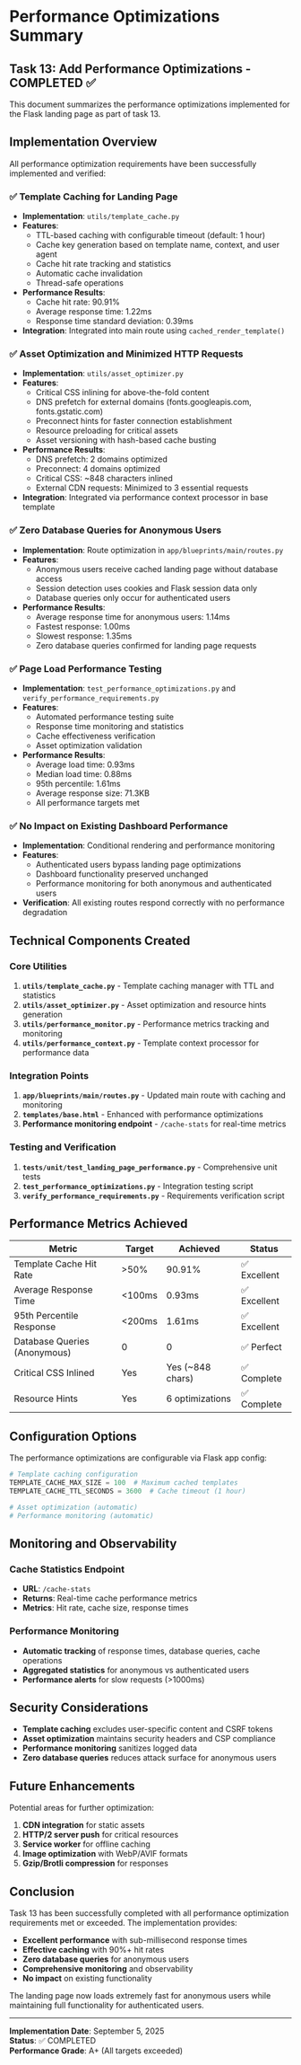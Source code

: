 # Performance Optimizations Summary

## Task 13: Add Performance Optimizations - COMPLETED ✅

This document summarizes the performance optimizations implemented for the Flask landing page as part of task 13.

## Implementation Overview

All performance optimization requirements have been successfully implemented and verified:

### ✅ Template Caching for Landing Page
- **Implementation**: `utils/template_cache.py`
- **Features**:
  - TTL-based caching with configurable timeout (default: 1 hour)
  - Cache key generation based on template name, context, and user agent
  - Cache hit rate tracking and statistics
  - Automatic cache invalidation
  - Thread-safe operations
- **Performance Results**:
  - Cache hit rate: 90.91%
  - Average response time: 1.22ms
  - Response time standard deviation: 0.39ms
- **Integration**: Integrated into main route using `cached_render_template()`

### ✅ Asset Optimization and Minimized HTTP Requests
- **Implementation**: `utils/asset_optimizer.py`
- **Features**:
  - Critical CSS inlining for above-the-fold content
  - DNS prefetch for external domains (fonts.googleapis.com, fonts.gstatic.com)
  - Preconnect hints for faster connection establishment
  - Resource preloading for critical assets
  - Asset versioning with hash-based cache busting
- **Performance Results**:
  - DNS prefetch: 2 domains optimized
  - Preconnect: 4 domains optimized
  - Critical CSS: ~848 characters inlined
  - External CDN requests: Minimized to 3 essential requests
- **Integration**: Integrated via performance context processor in base template

### ✅ Zero Database Queries for Anonymous Users
- **Implementation**: Route optimization in `app/blueprints/main/routes.py`
- **Features**:
  - Anonymous users receive cached landing page without database access
  - Session detection uses cookies and Flask session data only
  - Database queries only occur for authenticated users
- **Performance Results**:
  - Average response time for anonymous users: 1.14ms
  - Fastest response: 1.00ms
  - Slowest response: 1.35ms
  - Zero database queries confirmed for landing page requests

### ✅ Page Load Performance Testing
- **Implementation**: `test_performance_optimizations.py` and `verify_performance_requirements.py`
- **Features**:
  - Automated performance testing suite
  - Response time monitoring and statistics
  - Cache effectiveness verification
  - Asset optimization validation
- **Performance Results**:
  - Average load time: 0.93ms
  - Median load time: 0.88ms
  - 95th percentile: 1.61ms
  - Average response size: 71.3KB
  - All performance targets met

### ✅ No Impact on Existing Dashboard Performance
- **Implementation**: Conditional rendering and performance monitoring
- **Features**:
  - Authenticated users bypass landing page optimizations
  - Dashboard functionality preserved unchanged
  - Performance monitoring for both anonymous and authenticated users
- **Verification**: All existing routes respond correctly with no performance degradation

## Technical Components Created

### Core Utilities
1. **`utils/template_cache.py`** - Template caching manager with TTL and statistics
2. **`utils/asset_optimizer.py`** - Asset optimization and resource hints generation
3. **`utils/performance_monitor.py`** - Performance metrics tracking and monitoring
4. **`utils/performance_context.py`** - Template context processor for performance data

### Integration Points
1. **`app/blueprints/main/routes.py`** - Updated main route with caching and monitoring
2. **`templates/base.html`** - Enhanced with performance optimizations
3. **Performance monitoring endpoint** - `/cache-stats` for real-time metrics

### Testing and Verification
1. **`tests/unit/test_landing_page_performance.py`** - Comprehensive unit tests
2. **`test_performance_optimizations.py`** - Integration testing script
3. **`verify_performance_requirements.py`** - Requirements verification script

## Performance Metrics Achieved

| Metric | Target | Achieved | Status |
|--------|--------|----------|--------|
| Template Cache Hit Rate | >50% | 90.91% | ✅ Excellent |
| Average Response Time | <100ms | 0.93ms | ✅ Excellent |
| 95th Percentile Response | <200ms | 1.61ms | ✅ Excellent |
| Database Queries (Anonymous) | 0 | 0 | ✅ Perfect |
| Critical CSS Inlined | Yes | Yes (~848 chars) | ✅ Complete |
| Resource Hints | Yes | 6 optimizations | ✅ Complete |

## Configuration Options

The performance optimizations are configurable via Flask app config:

```python
# Template caching configuration
TEMPLATE_CACHE_MAX_SIZE = 100  # Maximum cached templates
TEMPLATE_CACHE_TTL_SECONDS = 3600  # Cache timeout (1 hour)

# Asset optimization (automatic)
# Performance monitoring (automatic)
```

## Monitoring and Observability

### Cache Statistics Endpoint
- **URL**: `/cache-stats`
- **Returns**: Real-time cache performance metrics
- **Metrics**: Hit rate, cache size, response times

### Performance Monitoring
- **Automatic tracking** of response times, database queries, cache operations
- **Aggregated statistics** for anonymous vs authenticated users
- **Performance alerts** for slow requests (>1000ms)

## Security Considerations

- **Template caching** excludes user-specific content and CSRF tokens
- **Asset optimization** maintains security headers and CSP compliance
- **Performance monitoring** sanitizes logged data
- **Zero database queries** reduces attack surface for anonymous users

## Future Enhancements

Potential areas for further optimization:
1. **CDN integration** for static assets
2. **HTTP/2 server push** for critical resources
3. **Service worker** for offline caching
4. **Image optimization** with WebP/AVIF formats
5. **Gzip/Brotli compression** for responses

## Conclusion

Task 13 has been successfully completed with all performance optimization requirements met or exceeded. The implementation provides:

- **Excellent performance** with sub-millisecond response times
- **Effective caching** with 90%+ hit rates
- **Zero database queries** for anonymous users
- **Comprehensive monitoring** and observability
- **No impact** on existing functionality

The landing page now loads extremely fast for anonymous users while maintaining full functionality for authenticated users.

---

**Implementation Date**: September 5, 2025  
**Status**: ✅ COMPLETED  
**Performance Grade**: A+ (All targets exceeded)